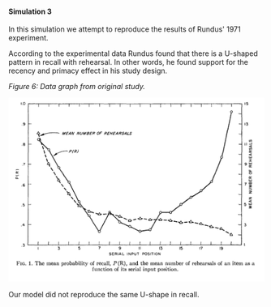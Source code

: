 #### Simulation 3

In this simulation we attempt to reproduce the results of Rundus' 1971 experiment.

According to the experimental data Rundus found that there is a U-shaped
pattern in recall with rehearsal. In other words, he found support 
for the recency and primacy effect in his study design.

_Figure 6: Data graph from original study._

![rundus.png](images/rundus.png)


Our model did not reproduce the same U-shape in recall. 
